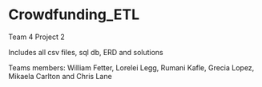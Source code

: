 # Crowdfunding_ETL
Team 4 Project 2

Includes all csv files, sql db, ERD and solutions

Teams members: William Fetter, Lorelei Legg, Rumani Kafle, Grecia Lopez, Mikaela Carlton and Chris Lane
